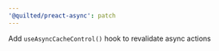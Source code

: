 ```yaml
---
'@quilted/preact-async': patch
---
```


Add `useAsyncCacheControl()` hook to revalidate async actions
